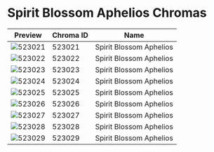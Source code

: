 # Spirit Blossom Aphelios Chromas

| Preview | Chroma ID | Name |
|---------|-----------|------|
| ![523021](https://raw.communitydragon.org/latest/plugins/rcp-be-lol-game-data/global/default/v1/champion-chroma-images/523/523021.png) | 523021 | Spirit Blossom Aphelios |
| ![523022](https://raw.communitydragon.org/latest/plugins/rcp-be-lol-game-data/global/default/v1/champion-chroma-images/523/523022.png) | 523022 | Spirit Blossom Aphelios |
| ![523023](https://raw.communitydragon.org/latest/plugins/rcp-be-lol-game-data/global/default/v1/champion-chroma-images/523/523023.png) | 523023 | Spirit Blossom Aphelios |
| ![523024](https://raw.communitydragon.org/latest/plugins/rcp-be-lol-game-data/global/default/v1/champion-chroma-images/523/523024.png) | 523024 | Spirit Blossom Aphelios |
| ![523025](https://raw.communitydragon.org/latest/plugins/rcp-be-lol-game-data/global/default/v1/champion-chroma-images/523/523025.png) | 523025 | Spirit Blossom Aphelios |
| ![523026](https://raw.communitydragon.org/latest/plugins/rcp-be-lol-game-data/global/default/v1/champion-chroma-images/523/523026.png) | 523026 | Spirit Blossom Aphelios |
| ![523027](https://raw.communitydragon.org/latest/plugins/rcp-be-lol-game-data/global/default/v1/champion-chroma-images/523/523027.png) | 523027 | Spirit Blossom Aphelios |
| ![523028](https://raw.communitydragon.org/latest/plugins/rcp-be-lol-game-data/global/default/v1/champion-chroma-images/523/523028.png) | 523028 | Spirit Blossom Aphelios |
| ![523029](https://raw.communitydragon.org/latest/plugins/rcp-be-lol-game-data/global/default/v1/champion-chroma-images/523/523029.png) | 523029 | Spirit Blossom Aphelios |